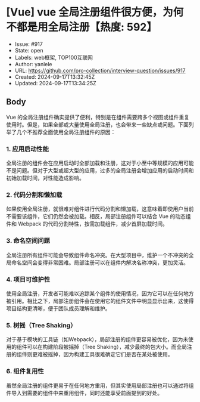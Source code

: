 # [Vue] vue 全局注册组件很方便，为何不都是用全局注册【热度: 592】

- Issue: #917
- State: open
- Labels: web框架, TOP100互联网
- Author: yanlele
- URL: https://github.com/pro-collection/interview-question/issues/917
- Created: 2024-09-17T13:32:45Z
- Updated: 2024-09-17T13:34:25Z

## Body

Vue 的全局注册组件确实提供了便利，特别是在组件需要跨多个视图或组件重复使用时。但是，如果全部或大量使用全局注册，也会带来一些缺点或问题。下面列举了几个不推荐全面使用全局注册组件的原因：

### 1. **应用启动性能**
全局注册的组件会在应用启动时全部加载和注册，这对于小至中等规模的应用可能不是问题。但对于大型或超大型的应用，过多的全局注册会增加应用的启动时间和初始加载时间，对性能造成影响。

### 2. **代码分割和懒加载**
如果使用全局注册，就很难对组件进行代码分割和懒加载，这意味着即使用户当前不需要该组件，它们仍然会被加载。相反，局部注册组件可以结合 Vue 的动态组件和 Webpack 的代码分割特性，按需加载组件，减少首屏加载时间。

### 3. **命名空间问题**
全局注册所有组件可能会导致组件命名冲突。在大型项目中，维护一个不冲突的全局命名空间会变得非常困难。局部注册可以在组件内解决名称冲突，更加灵活。

### 4. **项目可维护性**
使用全局注册，开发者可能难以追踪某个组件的使用情况，因为它可以在任何地方被引用。相比之下，局部注册组件会在使用它的组件文件中明显显示出来，这使得项目结构更清晰，便于团队成员理解和维护。

### 5. **树摇（Tree Shaking）**
对于基于模块的工具链（如Webpack），局部注册的组件更容易被优化，因为未使用的组件可以在构建阶段被摇掉（Tree Shaking），减少最终的包大小。而全局注册的组件则更难被摇掉，因为构建工具很难确定它们是否在某处被使用。

### 6. **组件复用性**
虽然全局注册的组件更易于在任何地方重用，但其实使用局部注册也可以通过将组件导入到需要的组件中来重用组件，同时还能享受前面提到的好处。

